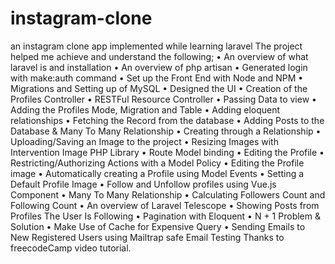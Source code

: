 # instagram-clone
an instagram clone app implemented while learning laravel
The project helped me achieve and understand  the following;
•	An overview of what laravel is and installation
•	An overview of php artisan
•	Generated login with make:auth command
•	Set up the Front End with Node and NPM
•	Migrations and Setting up of MySQL
•	Designed the UI
•	Creation of the Profiles Controller
•	RESTFul Resource Controller
•	Passing Data to view
•	Adding the Profiles Mode, Migration and Table
•	Adding eloquent relationships
•	Fetching the Record from the database
•	Adding Posts to the Database & Many To Many Relationship
•	Creating  through a Relationship
•	Uploading/Saving an Image to the project
•	Resizing Images with Intervention Image PHP Library
•	Route Model binding
•	Editing the Profile
•	Restricting/Authorizing Actions with a Model Policy
•	Editing the Profile image
•	Automatically creating a Profile using Model Events
•	Setting a Default Profile Image
•	Follow and Unfollow profiles using Vue.js Component
•	Many To Many Relationship
•	Calculating Followers Count and Following Count
•	 An overview of Laravel Telescope 
•	Showing Posts from Profiles The User Is Following 
•	Pagination with Eloquent 
•	N + 1 Problem & Solution 
•	Make Use of Cache for Expensive Query 
•	Sending Emails to New Registered Users using Mailtrap safe Email Testing
Thanks to freecodeCamp video tutorial. 

